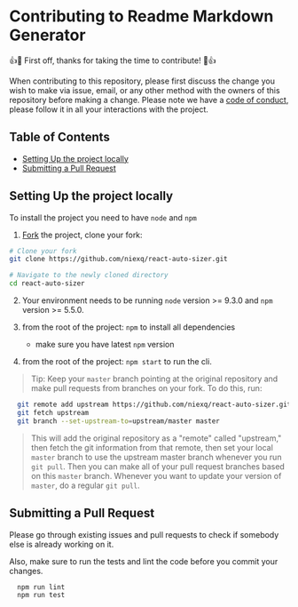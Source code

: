 # Contributing to Readme Markdown Generator

👍🎉 First off, thanks for taking the time to contribute! 🎉👍

When contributing to this repository, please first discuss the change you wish to make via issue, email, or any other method with the owners of this repository before making a change. Please note we have a [code of conduct](https://github.com/niexq/react-auto-sizer/blob/main/.github/CODE_OF_CONDUCT.md), please follow it in all your interactions with the project.

## Table of Contents

- [Setting Up the project locally](#setting-up-the-project-locally)
- [Submitting a Pull Request](#submitting-a-pull-request)

## Setting Up the project locally

To install the project you need to have `node` and `npm`

1.  [Fork](https://help.github.com/articles/fork-a-repo/) the project, clone your fork:

```bash
# Clone your fork
git clone https://github.com/niexq/react-auto-sizer.git

# Navigate to the newly cloned directory
cd react-auto-sizer
```

2.  Your environment needs to be running `node` version >= 9.3.0 and `npm` version >= 5.5.0.

3.  from the root of the project: `npm` to install all dependencies

    - make sure you have latest `npm` version

4.  from the root of the project: `npm start` to run the cli.

> Tip: Keep your `master` branch pointing at the original repository and make pull requests from branches on your fork. To do this, run:

```bash
  git remote add upstream https://github.com/niexq/react-auto-sizer.git
  git fetch upstream
  git branch --set-upstream-to=upstream/master master
```

> This will add the original repository as a "remote" called "upstream," then fetch the git information from that remote, then set your local `master` branch to use the upstream master branch whenever you run `git pull`. Then you can make all of your pull request branches based on this `master` branch. Whenever you want to update your version of `master`, do a regular `git pull`.

## Submitting a Pull Request

Please go through existing issues and pull requests to check if somebody else is already working on it.

Also, make sure to run the tests and lint the code before you commit your changes.

```bash
  npm run lint
  npm run test
```
